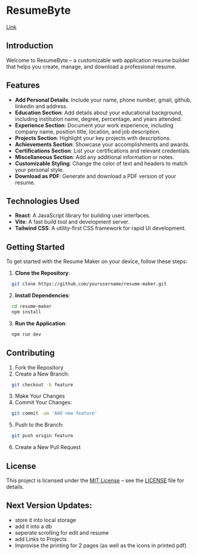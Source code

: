 # ResumeByte
 [Link](https://resume-maker-41z.pages.dev/)

## Introduction

Welcome to ResumeByte – a customizable web application resume builder that helps you create, manage, and download a professional resume. 

## Features
- **Add Personal Details**: Include your name, phone number, gmail, github, linkedin and address.
- **Education Section**: Add details about your educational background, including institution name, degree, percentage, and years attended.
- **Experience Section**: Document your work experience, including company name, position title, location, and job description.
- **Projects Section**: Highlight your key projects with descriptions.
- **Achievements Section**: Showcase your accomplishments and awards.
- **Certifications Section**: List your certifications and relevant credentials.
- **Miscellaneous Section**: Add any additional information or notes.
- **Customizable Styling**: Change the color of text and headers to match your personal style.
- **Download as PDF**: Generate and download a PDF version of your resume.

## Technologies Used
- **React**: A JavaScript library for building user interfaces.
- **Vite**: A fast build tool and development server.
- **Tailwind CSS**: A utility-first CSS framework for rapid UI development.

## Getting Started

To get started with the Resume Maker on your device, follow these steps:

1. **Clone the Repository**:
```bash
  git clone https://github.com/yourusername/resume-maker.git
```
2. **Install Dependencies**:
```bash
  cd resume-maker
  npm install
```
3. **Run the Application**:
```bash
  npm run dev
```
## Contributing
1. Fork the Repository
2. Create a New Branch:
```bash
  git checkout -b feature
```
3. Make Your Changes
4. Commit Your Changes:
```bash
  git commit -am 'Add new feature'
```
5. Push to the Branch:
```bash
  git push origin feature
```
6. Create a New Pull Request

## License
This project is licensed under the [MIT License](LICENSE) – see the [LICENSE](LICENSE) file for details.

## Next Version Updates:
  - store it into local storage
  - add it into a db
  - seperate scrolling for edit and resume
  - add Links to Projects
  - Improvise the printing for 2 pages (as well as the icons in printed pdf)
